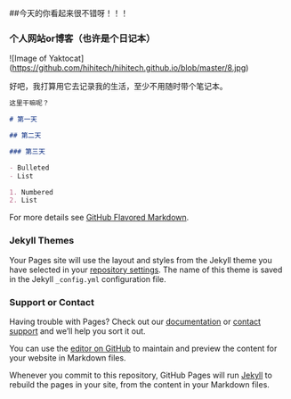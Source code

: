 ##今天的你看起来很不错呀！！！

### 个人网站or博客（也许是个日记本）

![Image of Yaktocat]
(https://github.com/hihitech/hihitech.github.io/blob/master/8.jpg)

好吧，我打算用它去记录我的生活，至少不用随时带个笔记本。


```markdown
这里干嘛呢？

# 第一天

## 第二天

### 第三天

- Bulleted
- List

1. Numbered
2. List

```

For more details see [GitHub Flavored Markdown](https://guides.github.com/features/mastering-markdown/).

### Jekyll Themes

Your Pages site will use the layout and styles from the Jekyll theme you have selected in your [repository settings](https://github.com/hihitech/hihitch.github.io/settings). The name of this theme is saved in the Jekyll `_config.yml` configuration file.

### Support or Contact

Having trouble with Pages? Check out our [documentation](https://help.github.com/categories/github-pages-basics/) or [contact support](https://github.com/contact) and we’ll help you sort it out.

You can use the [editor on GitHub](https://github.com/hihitech/hihitch.github.io/edit/master/index.md) to maintain and preview the content for your website in Markdown files.

Whenever you commit to this repository, GitHub Pages will run [Jekyll](https://jekyllrb.com/) to rebuild the pages in your site, from the content in your Markdown files.
